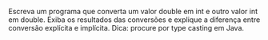 Escreva um programa que converta um valor double em int e outro valor int em double. Exiba os resultados das conversões e explique a diferença entre conversão explícita e implícita. Dica: procure por type casting em Java.


